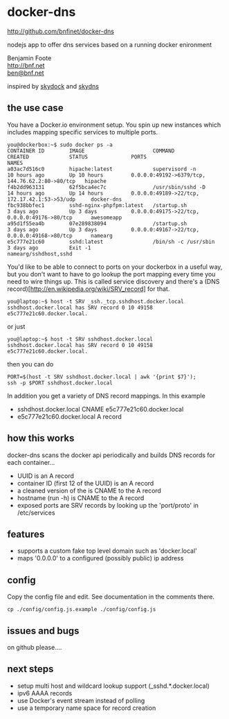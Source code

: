# docker-dns
http://github.com/bnfinet/docker-dns

nodejs app to offer dns services based on a running docker enironment

Benjamin Foote  
http://bnf.net  
ben@bnf.net   

inspired by [skydock](https://github.com/crosbymichael/skydock) and [skydns](https://github.com/skynetservices/skydns)

## the use case

You have a Docker.io environment setup.  You spin up new instances
which includes mapping specific services to multiple ports.

	you@dockerbox:~$ sudo docker ps -a
	CONTAINER ID        IMAGE                      COMMAND                CREATED             STATUS              PORTS                                             NAMES
	a03ac7d516c0        hipache:latest             supervisord -n         10 hours ago        Up 10 hours         0.0.0.0:49192->6379/tcp, 144.76.62.2:80->80/tcp   hipache                 
	f4b2dd963131        62f5bca4ec7c               /usr/sbin/sshd -D      14 hours ago        Up 14 hours         0.0.0.0:49189->22/tcp, 172.17.42.1:53->53/udp     docker-dns              
	fbc938bbfec1        sshd-nginx-phpfpm:latest   /startup.sh            3 days ago          Up 3 days           0.0.0.0:49175->22/tcp, 0.0.0.0:49176->80/tcp      awesomeapp               
	a95d1f55ea4b        07e289838094               /startup.sh            3 days ago          Up 3 days           0.0.0.0:49167->22/tcp, 0.0.0.0:49168->80/tcp      namearg                 
	e5c777e21c60        sshd:latest                /bin/sh -c /usr/sbin   3 days ago          Exit -1                                                               namearg/sshdhost,sshd   

You'd like to be able to connect to ports on your dockerbox in a useful way, but you don't
want to have to go lookup the port mapping every time you need to wire things up.  This is called
service discovery and there's a (DNS record)[http://en.wikipedia.org/wiki/SRV_record] for that.

	you@laptop:~$ host -t SRV _ssh._tcp.sshdhost.docker.local
	sshdhost.docker.local has SRV record 0 10 49158 e5c777e21c60.docker.local.

or just

	you@laptop:~$ host -t SRV sshdhost.docker.local
	sshdhost.docker.local has SRV record 0 10 49158 e5c777e21c60.docker.local.

then you can do

	PORT=$(host -t SRV sshdhost.docker.local | awk '{print $7}');
	ssh -p $PORT sshdhost.docker.local

In addition you get a variety of DNS record mappings.  In this example
- sshdhost.docker.local CNAME e5c777e21c60.docker.local
- e5c777e21c60.docker.local A record

## how this works

docker-dns scans the docker api periodically and builds DNS records for each container...
- UUID is an A record
- container ID (first 12 of the UUID) is an A record
- a cleaned version of the  is CNAME to the A record
- hostname (run -h) is CNAME to the A record
- exposed ports are SRV records by looking up the 'port/proto' in /etc/services


## features

- supports a custom fake top level domain such as 'docker.local'
- maps '0.0.0.0' to a configured (possibly public) ip address


## config

Copy the config file and edit.  See documentation in the comments there.

	cp ./config/config.js.example ./config/config.js


## issues and bugs

on github please....

## next steps
- setup multi host and wildcard lookup support (_sshd.*.docker.local)
- ipv6 AAAA records
- use Docker's event stream instead of polling
- use a temporary name space for record creation
